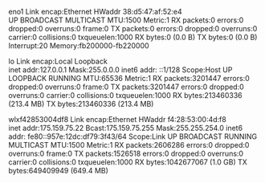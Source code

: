 eno1      Link encap:Ethernet  HWaddr 38:d5:47:af:52:e4  
          UP BROADCAST MULTICAST  MTU:1500  Metric:1
          RX packets:0 errors:0 dropped:0 overruns:0 frame:0
          TX packets:0 errors:0 dropped:0 overruns:0 carrier:0
          collisions:0 txqueuelen:1000 
          RX bytes:0 (0.0 B)  TX bytes:0 (0.0 B)
          Interrupt:20 Memory:fb200000-fb220000 

lo        Link encap:Local Loopback  
          inet addr:127.0.0.1  Mask:255.0.0.0
          inet6 addr: ::1/128 Scope:Host
          UP LOOPBACK RUNNING  MTU:65536  Metric:1
          RX packets:3201447 errors:0 dropped:0 overruns:0 frame:0
          TX packets:3201447 errors:0 dropped:0 overruns:0 carrier:0
          collisions:0 txqueuelen:1000 
          RX bytes:213460336 (213.4 MB)  TX bytes:213460336 (213.4 MB)

wlxf42853004df8 Link encap:Ethernet  HWaddr f4:28:53:00:4d:f8  
          inet addr:175.159.75.22  Bcast:175.159.75.255  Mask:255.255.254.0
          inet6 addr: fe80::957e:12dc:df79:3f43/64 Scope:Link
          UP BROADCAST RUNNING MULTICAST  MTU:1500  Metric:1
          RX packets:2606286 errors:0 dropped:0 overruns:0 frame:0
          TX packets:1526518 errors:0 dropped:0 overruns:0 carrier:0
          collisions:0 txqueuelen:1000 
          RX bytes:1042677067 (1.0 GB)  TX bytes:649409949 (649.4 MB)

